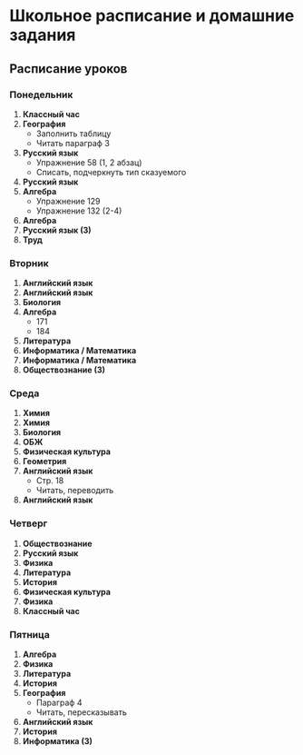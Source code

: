 # Школьное расписание и домашние задания

## Расписание уроков

### Понедельник
1. **Классный час**  
2. **География**  
   - Заполнить таблицу  
   - Читать параграф 3
3. **Русский язык**  
   - Упражнение 58 (1, 2 абзац)  
   - Списать, подчеркнуть тип сказуемого
4. **Русский язык**  
5. **Алгебра**  
   - Упражнение 129  
   - Упражнение 132 (2-4)
6. **Алгебра**  
7. **Русский язык (3)**  
8. **Труд**

### Вторник
1. **Английский язык**  
2. **Английский язык**  
3. **Биология**  
4. **Алгебра**
   - 171
   - 184
6. **Литература**  
7. **Информатика / Математика**  
8. **Информатика / Математика**  
9. **Обществознание (3)**

### Среда
1. **Химия**  
2. **Химия**  
3. **Биология**  
4. **ОБЖ**  
5. **Физическая культура**  
6. **Геометрия**  
7. **Английский язык**
   - Стр. 18
   - Читать, переводить
9. **Английский язык**

### Четверг
1. **Обществознание**  
2. **Русский язык**  
3. **Физика**  
4. **Литература**  
5. **История**  
6. **Физическая культура**  
7. **Физика**  
8. **Классный час**

### Пятница
1. **Алгебра**  
2. **Физика**  
3. **Литература**  
4. **История**  
5. **География**
   - Параграф 4
   - Читать, пересказывать
7. **Английский язык**  
8. **История**  
9. **Информатика (3)**

